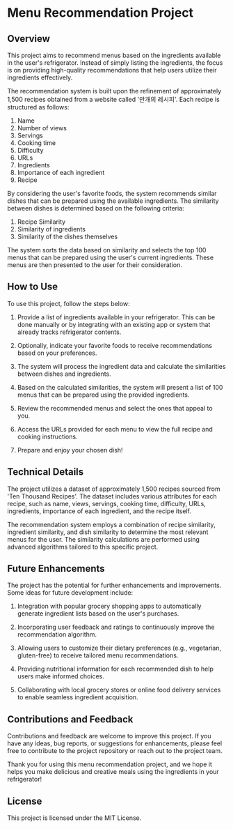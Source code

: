 # Menu Recommendation Project

## Overview
This project aims to recommend menus based on the ingredients available in the user's refrigerator. Instead of simply listing the ingredients, the focus is on providing high-quality recommendations that help users utilize their ingredients effectively.

The recommendation system is built upon the refinement of approximately 1,500 recipes obtained from a website called '만개의 레시피'. Each recipe is structured as follows:

1. Name
2. Number of views
3. Servings
4. Cooking time
5. Difficulty
6. URLs
7. Ingredients
8. Importance of each ingredient
9. Recipe

By considering the user's favorite foods, the system recommends similar dishes that can be prepared using the available ingredients. The similarity between dishes is determined based on the following criteria:

1. Recipe Similarity
2. Similarity of ingredients
3. Similarity of the dishes themselves

The system sorts the data based on similarity and selects the top 100 menus that can be prepared using the user's current ingredients. These menus are then presented to the user for their consideration.

## How to Use
To use this project, follow the steps below:

1. Provide a list of ingredients available in your refrigerator. This can be done manually or by integrating with an existing app or system that already tracks refrigerator contents.

2. Optionally, indicate your favorite foods to receive recommendations based on your preferences.

3. The system will process the ingredient data and calculate the similarities between dishes and ingredients.

4. Based on the calculated similarities, the system will present a list of 100 menus that can be prepared using the provided ingredients.

5. Review the recommended menus and select the ones that appeal to you.

6. Access the URLs provided for each menu to view the full recipe and cooking instructions.

7. Prepare and enjoy your chosen dish!

## Technical Details
The project utilizes a dataset of approximately 1,500 recipes sourced from 'Ten Thousand Recipes'. The dataset includes various attributes for each recipe, such as name, views, servings, cooking time, difficulty, URLs, ingredients, importance of each ingredient, and the recipe itself.

The recommendation system employs a combination of recipe similarity, ingredient similarity, and dish similarity to determine the most relevant menus for the user. The similarity calculations are performed using advanced algorithms tailored to this specific project.

## Future Enhancements
The project has the potential for further enhancements and improvements. Some ideas for future development include:

1. Integration with popular grocery shopping apps to automatically generate ingredient lists based on the user's purchases.

2. Incorporating user feedback and ratings to continuously improve the recommendation algorithm.

3. Allowing users to customize their dietary preferences (e.g., vegetarian, gluten-free) to receive tailored menu recommendations.

4. Providing nutritional information for each recommended dish to help users make informed choices.

5. Collaborating with local grocery stores or online food delivery services to enable seamless ingredient acquisition.

## Contributions and Feedback
Contributions and feedback are welcome to improve this project. If you have any ideas, bug reports, or suggestions for enhancements, please feel free to contribute to the project repository or reach out to the project team.

Thank you for using this menu recommendation project, and we hope it helps you make delicious and creative meals using the ingredients in your refrigerator!


## License
This project is licensed under the MIT License.
